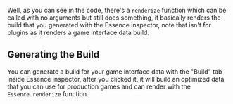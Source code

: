 Well, as you can see in the code, there's a `renderize` function which can be called with no arguments but still does something, it basically renders the build that you generated with the Essence inspector, note that isn't for plugins as it renders a game interface data build.

## Generating the **Build**

You can generate a build for your game interface data with the "Build" tab inside Essence inspector, after you clicked it, it will build an optimized data that you can use for production games and can render with the `Essence.renderize` function.